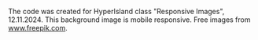 The code was created for HyperIsland class "Responsive Images", 12.11.2024. This background image is mobile responsive.
Free images from www.freepik.com.
